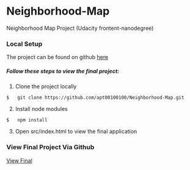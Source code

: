 # Neighborhood-Map
Neighborhood Map Project (Udacity frontent-nanodegree)

### Local Setup

The project can be found on github [here](https://github.com/apt00100100/Neighborhood-Map)

##### Follow these steps to view the final project:

1. Clone the project locally
```
$   git clone https://github.com/apt00100100/Neighborhood-Map.git
```
2. Install node modules
```
$   npm install
```
3. Open src/index.html to view the final application

### View Final Project Via Github

[View Final](https://apt00100100.github.io/Neighborhood-Map/)
